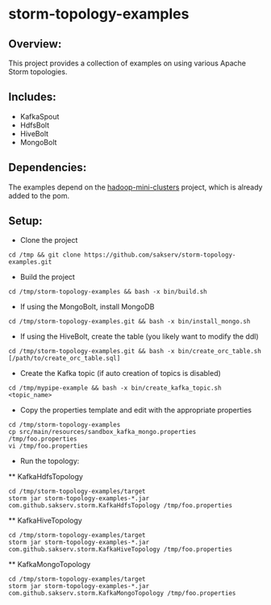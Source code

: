 # storm-topology-examples

Overview:
---------
This project provides a collection of examples on using various Apache Storm topologies.

Includes:
---------
*  KafkaSpout
*  HdfsBolt
*  HiveBolt
*  MongoBolt

Dependencies:
-------------
The examples depend on the [hadoop-mini-clusters](https://github.com/sakserv/hadoop-mini-clusters) project, which is already added to the pom.

Setup:
------

* Clone the project
```
cd /tmp && git clone https://github.com/sakserv/storm-topology-examples.git
```

* Build the project
```
cd /tmp/storm-topology-examples && bash -x bin/build.sh
```

* If using the MongoBolt, install MongoDB
```
cd /tmp/storm-topology-examples.git && bash -x bin/install_mongo.sh
```

* If using the HiveBolt, create the table (you likely want to modify the ddl)
```
cd /tmp/storm-topology-examples.git && bash -x bin/create_orc_table.sh [/path/to/create_orc_table.sql]
```

* Create the Kafka topic (if auto creation of topics is disabled)
```
cd /tmp/mypipe-example && bash -x bin/create_kafka_topic.sh <topic_name>
```

* Copy the properties template and edit with the appropriate properties
```
cd /tmp/storm-topology-examples 
cp src/main/resources/sandbox_kafka_mongo.properties /tmp/foo.properties
vi /tmp/foo.properties
```

* Run the topology:

** KafkaHdfsTopology
```
cd /tmp/storm-topology-examples/target
storm jar storm-topology-examples-*.jar com.github.sakserv.storm.KafkaHdfsTopology /tmp/foo.properties
```

** KafkaHiveTopology
```
cd /tmp/storm-topology-examples/target
storm jar storm-topology-examples-*.jar com.github.sakserv.storm.KafkaHiveTopology /tmp/foo.properties
```

** KafkaMongoTopology
```
cd /tmp/storm-topology-examples/target
storm jar storm-topology-examples-*.jar com.github.sakserv.storm.KafkaMongoTopology /tmp/foo.properties
```
